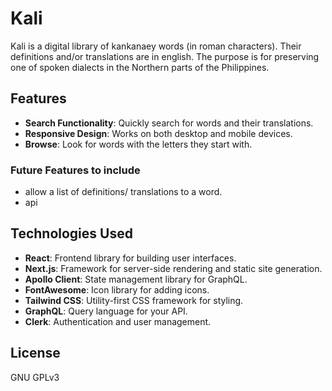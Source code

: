 # Kali
Kali is a digital library of kankanaey words (in roman characters). Their definitions and/or translations are in english.
The purpose is for preserving one of spoken dialects in the Northern parts of the Philippines.


## Features

- **Search Functionality**: Quickly search for words and their translations.
- **Responsive Design**: Works on both desktop and mobile devices.
- **Browse**: Look for words with the letters they start with.

### Future Features to include

- allow a list of definitions/ translations to a word.
- api

## Technologies Used

- **React**: Frontend library for building user interfaces.
- **Next.js**: Framework for server-side rendering and static site generation.
- **Apollo Client**: State management library for GraphQL.
- **FontAwesome**: Icon library for adding icons.
- **Tailwind CSS**: Utility-first CSS framework for styling.
- **GraphQL**: Query language for your API.
- **Clerk**: Authentication and user management.


## License

GNU GPLv3